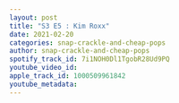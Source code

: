 ```yaml
---
layout: post
title: "S3 E5 : Kim Roxx"
date: 2021-02-20
categories: snap-crackle-and-cheap-pops
author: snap-crackle-and-cheap-pops
spotify_track_id: 7i1NOH0Dl1TgobR28Ud9PQ
youtube_video_id: 
apple_track_id: 1000509961842
youtube_metadata: 
---
```

